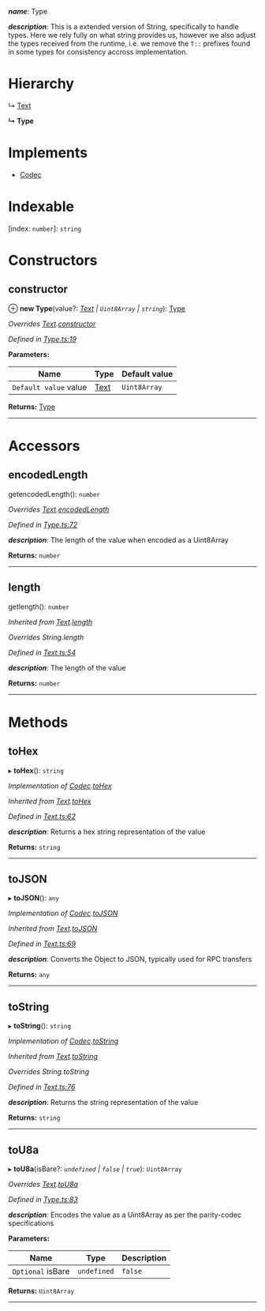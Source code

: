 

*__name__*: Type

*__description__*: This is a extended version of String, specifically to handle types. Here we rely fully on what string provides us, however we also adjust the types received from the runtime, i.e. we remove the `T::` prefixes found in some types for consistency accross implementation.

# Hierarchy

↳  [Text](_text_.text.md)

**↳ Type**

# Implements

* [Codec](../interfaces/_types_.codec.md)

# Indexable

\[index: `number`\]:&nbsp;`string`
# Constructors

<a id="constructor"></a>

##  constructor

⊕ **new Type**(value?: *[Text](_text_.text.md) | `Uint8Array` | `string`*): [Type](_type_.type.md)

*Overrides [Text](_text_.text.md).[constructor](_text_.text.md#constructor)*

*Defined in [Type.ts:19](https://github.com/polkadot-js/api/blob/f6c93e4/packages/types/src/Type.ts#L19)*

**Parameters:**

| Name | Type | Default value |
| ------ | ------ | ------ |
| `Default value` value | [Text](_text_.text.md) | `Uint8Array` | `string` | &quot;&quot; |

**Returns:** [Type](_type_.type.md)

___

# Accessors

<a id="encodedlength"></a>

##  encodedLength

getencodedLength(): `number`

*Overrides [Text](_text_.text.md).[encodedLength](_text_.text.md#encodedlength)*

*Defined in [Type.ts:72](https://github.com/polkadot-js/api/blob/f6c93e4/packages/types/src/Type.ts#L72)*

*__description__*: The length of the value when encoded as a Uint8Array

**Returns:** `number`

___
<a id="length"></a>

##  length

getlength(): `number`

*Inherited from [Text](_text_.text.md).[length](_text_.text.md#length)*

*Overrides String.length*

*Defined in [Text.ts:54](https://github.com/polkadot-js/api/blob/f6c93e4/packages/types/src/Text.ts#L54)*

*__description__*: The length of the value

**Returns:** `number`

___

# Methods

<a id="tohex"></a>

##  toHex

▸ **toHex**(): `string`

*Implementation of [Codec](../interfaces/_types_.codec.md).[toHex](../interfaces/_types_.codec.md#tohex)*

*Inherited from [Text](_text_.text.md).[toHex](_text_.text.md#tohex)*

*Defined in [Text.ts:62](https://github.com/polkadot-js/api/blob/f6c93e4/packages/types/src/Text.ts#L62)*

*__description__*: Returns a hex string representation of the value

**Returns:** `string`

___
<a id="tojson"></a>

##  toJSON

▸ **toJSON**(): `any`

*Implementation of [Codec](../interfaces/_types_.codec.md).[toJSON](../interfaces/_types_.codec.md#tojson)*

*Inherited from [Text](_text_.text.md).[toJSON](_text_.text.md#tojson)*

*Defined in [Text.ts:69](https://github.com/polkadot-js/api/blob/f6c93e4/packages/types/src/Text.ts#L69)*

*__description__*: Converts the Object to JSON, typically used for RPC transfers

**Returns:** `any`

___
<a id="tostring"></a>

##  toString

▸ **toString**(): `string`

*Implementation of [Codec](../interfaces/_types_.codec.md).[toString](../interfaces/_types_.codec.md#tostring)*

*Inherited from [Text](_text_.text.md).[toString](_text_.text.md#tostring)*

*Overrides String.toString*

*Defined in [Text.ts:76](https://github.com/polkadot-js/api/blob/f6c93e4/packages/types/src/Text.ts#L76)*

*__description__*: Returns the string representation of the value

**Returns:** `string`

___
<a id="tou8a"></a>

##  toU8a

▸ **toU8a**(isBare?: *`undefined` | `false` | `true`*): `Uint8Array`

*Overrides [Text](_text_.text.md).[toU8a](_text_.text.md#tou8a)*

*Defined in [Type.ts:83](https://github.com/polkadot-js/api/blob/f6c93e4/packages/types/src/Type.ts#L83)*

*__description__*: Encodes the value as a Uint8Array as per the parity-codec specifications

**Parameters:**

| Name | Type | Description |
| ------ | ------ | ------ |
| `Optional` isBare | `undefined` | `false` | `true` |  true when the value has none of the type-specific prefixes (internal) |

**Returns:** `Uint8Array`

___

